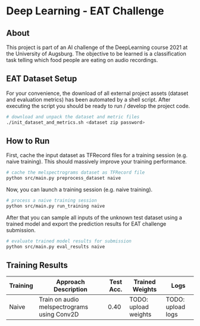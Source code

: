 
# Deep Learning - EAT Challenge

## About
This project is part of an AI challenge of the DeepLearning course 2021 at the University of Augsburg.
The objective to be learned is a classification task telling which food people are eating on audio recordings.

## EAT Dataset Setup
For your convenience, the download of all external project assets (dataset and evaluation metrics) has been
automated by a shell script. After executing the script you should be ready to run / develop the project code.

```sh
# download and unpack the dataset and metric files
./init_dataset_and_metrics.sh <dataset zip password>
```

## How to Run
First, cache the input dataset as TFRecord files for a training session (e.g. naive training).
This should massively improve your training performance.

```sh
# cache the melspectrograms dataset as TFRecord file
python src/main.py preprocess_dataset naive
```

Now, you can launch a training session (e.g. naive training).

```sh
# process a naive training session
python src/main.py run_training naive
```

After that you can sample all inputs of the unknown test dataset using a trained model
and export the prediction results for EAT challenge submission.

```sh
# evaluate trained model results for submission
python src/main.py eval_results naive
```

## Training Results

| Training | Approach Description                        | Test Acc. | Trained Weights                                   | Logs                                              |
| -------- | ------------------------------------------- | --------- | ------------------------------------------------- | ------------------------------------------------- |
| Naive    | Train on audio melspectrograms using Conv2D |      0.40 | TODO: upload weights | TODO: upload logs |
